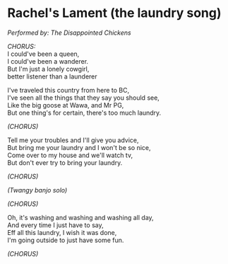 # Rachel's Lament (the laundry song)  
*Performed by: The Disappointed Chickens*  

*CHORUS:*  
I could've been a queen,  
I could've been a wanderer.  
But I'm just a lonely cowgirl,  
better listener than a launderer  

I've traveled this country from here to BC,  
I've seen all the things that they say you should see,  
Like the big goose at Wawa, and Mr PG,  
But one thing's for certain, there's too much laundry.  
  
*(CHORUS)*  
  
Tell me your troubles and I'll give you advice,  
But bring me your laundry and I won't be so nice,  
Come over to my house and we'll watch tv,  
But don't ever try to bring your laundry.  
  
*(CHORUS)*  
  
*(Twangy banjo solo)*  
  
*(CHORUS)*  
  
Oh, it's washing and washing and washing all day,  
And every time I just have to say,  
Eff all this laundry, I wish it was done,  
I'm going outside to just have some fun.  
  
*(CHORUS)*  